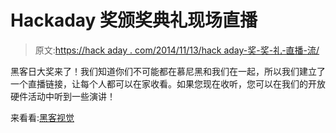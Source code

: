 # Hackaday 奖颁奖典礼现场直播

> 原文:[https://hack aday . com/2014/11/13/hack aday-奖-奖-礼-直播-流/](https://hackaday.com/2014/11/13/hackaday-prize-awards-ceremony-live-stream/)

黑客日大奖来了！我们知道你们不可能都在慕尼黑和我们在一起，所以我们建立了一个直播链接，让每个人都可以在家收看。如果您现在收听，您可以在我们的开放硬件活动中听到一些演讲！

来看看:[黑客视觉](http://dropc.am/p/6BDsmi)